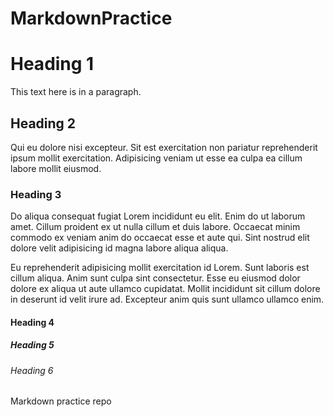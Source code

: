 # MarkdownPractice

# Heading 1
This text here is in a paragraph.

## Heading 2
Qui eu dolore nisi excepteur. Sit est exercitation non pariatur reprehenderit ipsum mollit exercitation. Adipisicing veniam ut esse ea culpa ea cillum labore mollit eiusmod.

### Heading 3
Do aliqua consequat fugiat Lorem incididunt eu elit. Enim do ut laborum amet. Cillum proident ex ut nulla cillum et duis labore. Occaecat minim commodo ex veniam anim do occaecat esse et aute qui. Sint nostrud elit dolore velit adipisicing id magna labore aliqua aliqua.

Eu reprehenderit adipisicing mollit exercitation id Lorem. Sunt laboris est cillum aliqua. Anim sunt culpa sint consectetur. Esse eu eiusmod dolor dolore ex aliqua ut aute ullamco cupidatat. Mollit incididunt sit cillum dolore in deserunt id velit irure ad. Excepteur anim quis sunt ullamco ullamco enim.

#### Heading 4
##### Heading 5
###### Heading 6

Markdown practice repo
